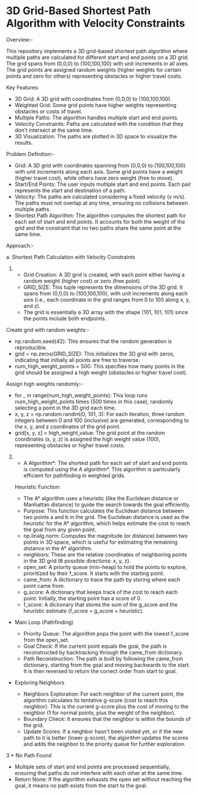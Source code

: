 # 3D Grid-Based Shortest Path Algorithm with Velocity Constraints

Overview:-

This repository implements a 3D grid-based shortest path algorithm where multiple paths are calculated for different start and end points on a 3D grid. The grid spans from (0,0,0) to (100,100,100) with unit increments in all axes. The grid points are assigned random weights (higher weights for certain points and zero for others) representing obstacles or higher travel costs.

Key Features:

* 3D Grid: A 3D grid with coordinates from (0,0,0) to (100,100,100).
* Weighted Grid: Some grid points have higher weights representing obstacles or costs of travel.
* Multiple Paths: The algorithm handles multiple start and end points.
* Velocity Constraints: Paths are calculated with the condition that they don't intersect at the same time.
* 3D Visualization: The paths are plotted in 3D space to visualize the results.

Problem Definition:-

* Grid: A 3D grid with coordinates spanning from (0,0,0) to (100,100,100) with unit increments along each axis. Some grid points have a weight (higher travel cost), while others have zero weight (free to move).
* Start/End Points: The user inputs multiple start and end points. Each pair represents the start and destination of a path.
* Velocity: The paths are calculated considering a fixed velocity (v m/s). The paths must not overlap at any time, ensuring no collisions between multiple paths.
* Shortest Path Algorithm: The algorithm computes the shortest path for each set of start and end points. It accounts for both the weight of the grid and the constraint that no two paths share the same point at the same time.


Approach:- 

a. Shortest Path Calculation with Velocity Constraints

1. * Grid Creation: A 3D grid is created, with each point either having a random weight (higher cost) or zero (free point).
   * GRID_SIZE: This tuple represents the dimensions of the 3D grid. It spans from (0,0,0) to (100,100,100), with unit increments along each axis (i.e., each coordinate in the grid ranges from 0 to 100 along x, y, and z).
   * The grid is essentially a 3D array with the shape (101, 101, 101) since the points include both endpoints.

Create grid with random weights:-

* np.random.seed(42): This ensures that the random generation is reproducible.
* grid = np.zeros(GRID_SIZE): This initializes the 3D grid with zeros, indicating that initially all points are free to traverse.
* num_high_weight_points = 500: This specifies how many points in the grid should be assigned a high weight (obstacles or higher travel cost).

Assign high weights randomly:-

* for _ in range(num_high_weight_points): This loop runs num_high_weight_points times (500 times in this case), randomly selecting a point in the 3D grid each time.
* x, y, z = np.random.randint(0, 101, 3): For each iteration, three random integers between 0 and 100 (inclusive) are generated, corresponding to the x, y, and z coordinates of the grid point.
* grid[x, y, z] = high_weight_value: The grid point at the random coordinates (x, y, z) is assigned the high weight value (100), representing obstacles or higher travel costs.



2. * A Algorithm*: The shortest path for each set of start and end points is computed using the A algorithm*. This algorithm is particularly efficient for pathfinding in weighted grids.
     
   Heuristic Function:
   * The A* algorithm uses a heuristic (like the Euclidean distance or Manhattan distance) to guide the search towards the goal efficiently.
   * Purpose: This function calculates the Euclidean distance between two points a and b in the grid. The Euclidean distance is used as the heuristic for the A* algorithm, which helps estimate the cost to reach the goal from any given point.
   * np.linalg.norm: Computes the magnitude (or distance) between two points in 3D space, which is useful for estimating the remaining distance in the A* algorithm.
   * neighbors: These are the relative coordinates of neighboring points in the 3D grid (6 possible directions: x, y, z).
   * open_set: A priority queue (min-heap) to hold the points to explore, prioritized by their f_score. It starts with the starting point.
   * came_from: A dictionary to trace the path by storing where each point came from.
   * g_score: A dictionary that keeps track of the cost to reach each point. Initially, the starting point has a score of 0.
   * f_score: A dictionary that stores the sum of the g_score and the heuristic estimate (f_score = g_score + heuristic).
  
* Main Loop (Pathfinding)

  * Priority Queue: The algorithm pops the point with the lowest f_score from the open_set.
  * Goal Check: If the current point equals the goal, the path is reconstructed by backtracking through the came_from dictionary.
  * Path Reconstruction: The path is built by following the came_from dictionary, starting from the goal and moving backwards to the start. It is then reversed to return the correct order from start to goal.

* Exploring Neighbors

   * Neighbors Exploration: For each neighbor of the current point, the algorithm calculates its tentative g-score (cost to reach this neighbor). This is the current g-score plus the cost of moving to the neighbor (1 for normal points, plus the weight of the neighbor).
   * Boundary Check: It ensures that the neighbor is within the bounds of the grid.
   * Update Scores: If a neighbor hasn't been visited yet, or if the new path to it is better (lower g-score), the algorithm updates the scores and adds the neighbor to the priority queue for further exploration.
 
3 * No Path Found

  *  Multiple sets of start and end points are processed sequentially, ensuring that paths do not interfere with each other at the same time.
  * Return None: If the algorithm exhausts the open set without reaching the goal, it means no path exists from the start to the goal.
